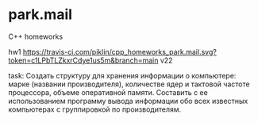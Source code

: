 # park.mail
C++ homeworks

hw1
https://travis-ci.com/piklin/cpp_homeworks_park.mail.svg?token=c1LPbTLZkxrCdye1us5m&branch=main
v22

task:
Создать структуру для хранения информации о компьютере: марке (названии производителя), количестве ядер и тактовой частоте процессора, объеме оперативной памяти. Составить с ее использованием программу вывода информации обо всех известных компьютерах с группировкой по производителям.
